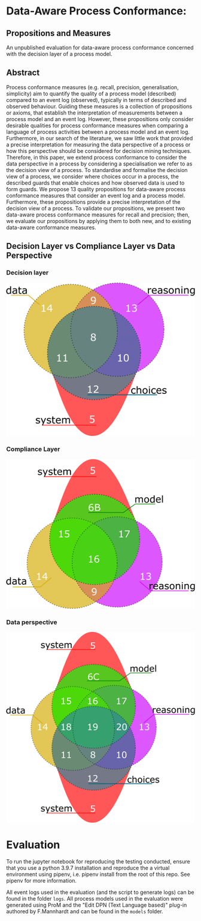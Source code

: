 # Data-Aware Process Conformance:
## Propositions and Measures
An unpublished evaluation for data-aware process conformance concerned with the 
decision layer of a process model.
## Abstract
Process conformance measures (e.g. recall, precision, generalisation, simplicity) aim to quantify the quality of a process model (described) compared to an event log (observed), typically in terms of described and observed behaviour.
Guiding these measures is a collection of propositions or axioms, that establish the interpretation of measurements between a process model and an event log.
However, these propositions only consider desirable qualities for process conformance measures when comparing a language of process activities between a process model and an event log.
Furthermore, in our search of the literature, we saw little work that provided a precise interpretation for measuring the data perspective of a process or how this perspective should be considered for decision mining techniques.
Therefore, in this paper, we extend process conformance to consider the data perspective in a process by considering a specialisation we refer to as the decision view of a process.
To standardise and formalise the decision view of a process, we consider where choices occur in a process, the described guards that enable choices and how observed data is used to form guards.
We propose 13 quality propositions for data-aware process conformance measures that consider an event log and a process model.
Furthermore, these propositions provide a precise interpretation of the decision view of a process.
To validate our propositions, we present two data-aware process conformance measures for recall and precision; then, we evaluate our propositions by applying them to both new, and to existing data-aware conformance measures.

## Decision Layer vs Compliance Layer vs Data Perspective

### Decision layer
![decision_layer](./assets/decision_layer_venn.png)

### Compliance Layer
![compliance_layer](./assets/compliance_venn.png)

### Data perspective
![data_perspective](./assets/data_venn.png)
# Evaluation

To run the jupyter notebook for reproducing the testing conducted, ensure that
you use a python 3.9.7 installation and reproduce the a virtual environment using 
pipenv, i.e. pipenv install from the root of this repo. See pipenv for more 
information.

All event logs used in the evaluation (and the script to generate logs) can be 
found in the folder `logs`.
All process models used in the evaluation were generated using ProM and the "Edit 
DPN (Text Language based)" plug-in authored by F.Mannhardt and can be found in
the `models` folder. 